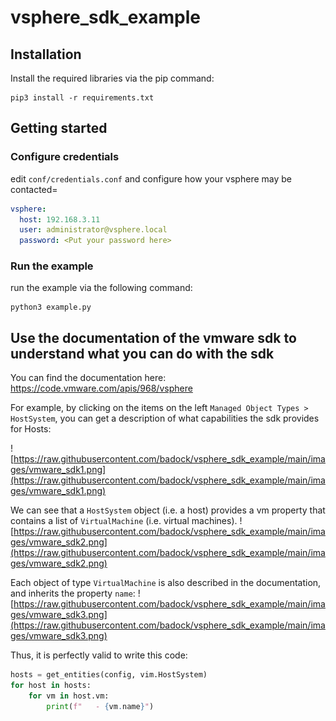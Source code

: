 # vsphere_sdk_example

## Installation

Install the required libraries via the pip command:
```shell
pip3 install -r requirements.txt
```

## Getting started

### Configure credentials

edit `conf/credentials.conf` and configure how your vsphere may be contacted=

```yaml
vsphere:
  host: 192.168.3.11
  user: administrator@vsphere.local
  password: <Put your password here>
```


### Run the example

run the example via the following command:

```shell
python3 example.py
```

## Use the documentation of the vmware sdk to understand what you can do with the sdk

You can find the documentation here:
https://code.vmware.com/apis/968/vsphere

For example, by clicking on the items on the left `Managed Object Types > HostSystem`,
you can get a description of what capabilities the sdk provides for Hosts:

![https://raw.githubusercontent.com/badock/vsphere_sdk_example/main/images/vmware_sdk1.png](https://raw.githubusercontent.com/badock/vsphere_sdk_example/main/images/vmware_sdk1.png)

We can see that a `HostSystem` object (i.e. a host) provides a vm property that contains a list of `VirtualMachine` (i.e. virtual machines).
![https://raw.githubusercontent.com/badock/vsphere_sdk_example/main/images/vmware_sdk2.png](https://raw.githubusercontent.com/badock/vsphere_sdk_example/main/images/vmware_sdk2.png)

Each object of type `VirtualMachine` is also described in the documentation, and inherits the property `name`:
![https://raw.githubusercontent.com/badock/vsphere_sdk_example/main/images/vmware_sdk3.png](https://raw.githubusercontent.com/badock/vsphere_sdk_example/main/images/vmware_sdk3.png)

Thus, it is perfectly valid to write this code:

```python
hosts = get_entities(config, vim.HostSystem)
for host in hosts:
    for vm in host.vm:
        print(f"   - {vm.name}")
```
